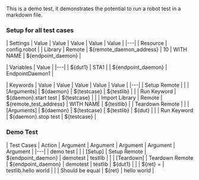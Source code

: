 This is a demo test, it demonstrates the potential to run a robot test in a markdown file.

### Setup for all test cases
| Settings | Value | Value | Value | Value | Value |
|---|
| Resource | config.robot |
| Library | Remote | ${remote_daemon_address} | 10 | WITH NAME | ${endpoint_daemon} |

| Variables | Value |
|---|
| ${dut1} | STA1 |
| ${endpoint_daemon} | EndpointDaemon1 |

| Keywords | Value | Value | Value | Value | Value |
|---|
| Setup Remote |
| | [Arguments] | ${daemon} | ${testcase} | ${testlib} |
| | Run Keyword | ${daemon}.start test | ${testcase} |
| | Import Library | Remote | ${remote_test_address} | WITH NAME | ${testlib} |
| Teardown Remote |
| | [Arguments] | ${daemon} | ${testcase} | ${testlib} | ${dut} |
| | Run Keyword | ${daemon}.stop test | ${testcase} |

### Demo Test

| Test Cases | Action | Argument | Argument | Argument | Argument | Argument |
|---|
| demo test |
| | [Setup] | Setup Remote | ${endpoint_daemon} | demotest | testlib |
| | [Teardown] | Teardown Remote | ${endpoint_daemon} | demotest | testlib | ${dut1} |
| | ${ret} = | testlib.hello world |
| | Should be equal | ${ret} | hello world |
